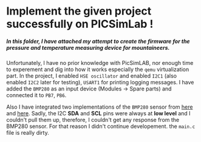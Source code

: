 # Implement the given project successfully on PICSimLab !

##### In this folder, I have attached my attempt to create the firmware for the pressure and temperature measuring device for mountaineers.
Unfortunately, I have no prior knowledge with PicSimLAB, nor enough time to experement and dig into how it works especially the `qemu`  virtualization part.
In the project, I enabled `HSE oscillator` and enabled `I2C1` (also enabled `I2C2` later for testing), `USART1` for printing logging messages. 
I have added the `BMP280` as an input device (Modules ->  Spare parts) and connected it to `PB7`, `PB6`.

Also I have integrated two implementations of the `BMP280` sensor from [here](https://github.com/avislab/STM32F103/tree/master/Example_BMP280) and [here](https://github.com/ciastkolog/BMP280_STM32).
Sadly, the I2C **SDA** and **SCL** pins were always at **low level** and I couldn't pull them up, therefore, I couldn't get any response from the BMP280 sensor.
For that reason I didn't continue developement.
the `main.c` file is really dirty.
